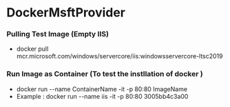 # DockerMsftProvider

### Pulling Test Image (Empty IIS)

* docker pull mcr.microsoft.com/windows/servercore/iis:windowsservercore-ltsc2019

### Run Image as Container (To test the instllation of docker )
* docker run --name ContainerName -it -p 80:80 ImageName
* Example : docker run --name iis -it -p 80:80 3005bb4c3a00

